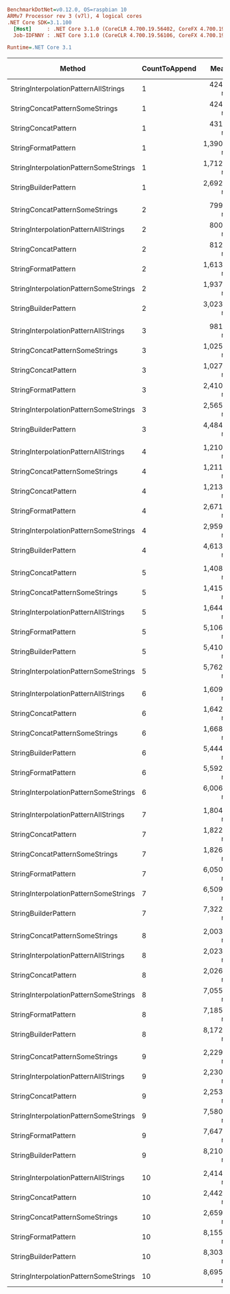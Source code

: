 ``` ini

BenchmarkDotNet=v0.12.0, OS=raspbian 10
ARMv7 Processor rev 3 (v7l), 4 logical cores
.NET Core SDK=3.1.100
  [Host]     : .NET Core 3.1.0 (CoreCLR 4.700.19.56402, CoreFX 4.700.19.56404), Arm RyuJIT
  Job-IDFNNY : .NET Core 3.1.0 (CoreCLR 4.700.19.56106, CoreFX 4.700.19.56202), Arm RyuJIT

Runtime=.NET Core 3.1  

```
|                                Method | CountToAppend |       Mean |     Error |    StdDev | Ratio | RatioSD | Rank |   Gen 0 | Gen 1 | Gen 2 | Allocated |
|-------------------------------------- |-------------- |-----------:|----------:|----------:|------:|--------:|-----:|--------:|------:|------:|----------:|
|  StringInterpolationPatternAllStrings |             1 |   424.0 ns |   5.85 ns |   5.47 ns |  0.98 |    0.01 |    1 |  0.9775 |     - |     - |     160 B |
|        StringConcatPatternSomeStrings |             1 |   424.8 ns |   2.94 ns |   2.61 ns |  0.98 |    0.01 |    1 |  0.9775 |     - |     - |     160 B |
|                   StringConcatPattern |             1 |   431.4 ns |   3.69 ns |   3.45 ns |  1.00 |    0.00 |    2 |  0.9775 |     - |     - |     160 B |
|                   StringFormatPattern |             1 | 1,390.2 ns |   9.97 ns |   9.33 ns |  3.22 |    0.03 |    3 |  0.9766 |     - |     - |     160 B |
| StringInterpolationPatternSomeStrings |             1 | 1,712.5 ns |  40.78 ns |  45.33 ns |  3.97 |    0.12 |    4 |  1.0986 |     - |     - |     180 B |
|                  StringBuilderPattern |             1 | 2,692.5 ns |  31.54 ns |  29.50 ns |  6.24 |    0.09 |    5 |  3.7117 |     - |     - |     608 B |
|                                       |               |            |           |           |       |         |      |         |       |       |           |
|        StringConcatPatternSomeStrings |             2 |   799.3 ns |   4.62 ns |   4.10 ns |  0.98 |    0.01 |    1 |  1.6127 |     - |     - |     264 B |
|  StringInterpolationPatternAllStrings |             2 |   800.9 ns |   4.52 ns |   4.01 ns |  0.99 |    0.01 |    1 |  1.6127 |     - |     - |     264 B |
|                   StringConcatPattern |             2 |   812.5 ns |   4.73 ns |   3.95 ns |  1.00 |    0.00 |    2 |  1.6127 |     - |     - |     264 B |
|                   StringFormatPattern |             2 | 1,613.5 ns |   7.00 ns |   6.21 ns |  1.99 |    0.01 |    3 |  1.4153 |     - |     - |     232 B |
| StringInterpolationPatternSomeStrings |             2 | 1,937.3 ns |  10.88 ns |  10.17 ns |  2.39 |    0.01 |    4 |  1.5373 |     - |     - |     252 B |
|                  StringBuilderPattern |             2 | 3,023.6 ns |  14.85 ns |  13.17 ns |  3.72 |    0.03 |    5 |  4.1504 |     - |     - |     680 B |
|                                       |               |            |           |           |       |         |      |         |       |       |           |
|  StringInterpolationPatternAllStrings |             3 |   981.9 ns |   5.13 ns |   4.28 ns |  0.96 |    0.01 |    1 |  2.0733 |     - |     - |     340 B |
|        StringConcatPatternSomeStrings |             3 | 1,025.8 ns |  12.81 ns |  11.35 ns |  1.00 |    0.01 |    2 |  2.0733 |     - |     - |     340 B |
|                   StringConcatPattern |             3 | 1,027.6 ns |   8.27 ns |   7.73 ns |  1.00 |    0.00 |    2 |  2.0733 |     - |     - |     340 B |
|                   StringFormatPattern |             3 | 2,410.4 ns |  13.58 ns |  12.04 ns |  2.35 |    0.02 |    3 |  2.0256 |     - |     - |     332 B |
| StringInterpolationPatternSomeStrings |             3 | 2,565.7 ns |  17.01 ns |  15.91 ns |  2.50 |    0.03 |    4 |  2.1477 |     - |     - |     352 B |
|                  StringBuilderPattern |             3 | 4,484.4 ns |  41.74 ns |  39.04 ns |  4.36 |    0.05 |    5 |  6.7673 |     - |     - |    1108 B |
|                                       |               |            |           |           |       |         |      |         |       |       |           |
|  StringInterpolationPatternAllStrings |             4 | 1,210.5 ns |   9.20 ns |   8.61 ns |  1.00 |    0.01 |    1 |  2.5368 |     - |     - |     416 B |
|        StringConcatPatternSomeStrings |             4 | 1,211.0 ns |   9.48 ns |   8.87 ns |  1.00 |    0.01 |    1 |  2.5368 |     - |     - |     416 B |
|                   StringConcatPattern |             4 | 1,213.7 ns |   8.30 ns |   7.35 ns |  1.00 |    0.00 |    1 |  2.5368 |     - |     - |     416 B |
|                   StringFormatPattern |             4 | 2,671.0 ns |  12.19 ns |  11.40 ns |  2.20 |    0.02 |    2 |  2.4910 |     - |     - |     408 B |
| StringInterpolationPatternSomeStrings |             4 | 2,959.8 ns |  13.16 ns |  12.31 ns |  2.44 |    0.02 |    3 |  2.6093 |     - |     - |     428 B |
|                  StringBuilderPattern |             4 | 4,613.2 ns |  36.94 ns |  34.55 ns |  3.80 |    0.03 |    4 |  7.2250 |     - |     - |    1184 B |
|                                       |               |            |           |           |       |         |      |         |       |       |           |
|                   StringConcatPattern |             5 | 1,408.8 ns |   9.41 ns |   8.34 ns |  1.00 |    0.00 |    1 |  3.0022 |     - |     - |     492 B |
|        StringConcatPatternSomeStrings |             5 | 1,415.2 ns |  11.38 ns |   9.50 ns |  1.01 |    0.01 |    1 |  3.0022 |     - |     - |     492 B |
|  StringInterpolationPatternAllStrings |             5 | 1,644.0 ns |  18.35 ns |  17.17 ns |  1.17 |    0.01 |    2 |  3.0022 |     - |     - |     492 B |
|                   StringFormatPattern |             5 | 5,106.7 ns |  20.68 ns |  17.27 ns |  3.63 |    0.02 |    3 |  8.6365 |     - |     - |    1416 B |
|                  StringBuilderPattern |             5 | 5,410.2 ns |  59.52 ns |  55.68 ns |  3.84 |    0.04 |    4 |  7.6904 |     - |     - |    1260 B |
| StringInterpolationPatternSomeStrings |             5 | 5,762.0 ns |  58.28 ns |  54.51 ns |  4.09 |    0.05 |    5 |  8.9264 |     - |     - |    1464 B |
|                                       |               |            |           |           |       |         |      |         |       |       |           |
|  StringInterpolationPatternAllStrings |             6 | 1,609.9 ns |   7.48 ns |   6.63 ns |  0.98 |    0.01 |    1 |  3.4657 |     - |     - |     568 B |
|                   StringConcatPattern |             6 | 1,642.6 ns |  19.35 ns |  18.10 ns |  1.00 |    0.00 |    2 |  3.4657 |     - |     - |     568 B |
|        StringConcatPatternSomeStrings |             6 | 1,668.2 ns |  27.70 ns |  25.91 ns |  1.02 |    0.02 |    2 |  3.4657 |     - |     - |     568 B |
|                  StringBuilderPattern |             6 | 5,444.1 ns |  36.03 ns |  33.70 ns |  3.31 |    0.04 |    3 |  8.1558 |     - |     - |    1336 B |
|                   StringFormatPattern |             6 | 5,592.8 ns |  38.68 ns |  32.30 ns |  3.41 |    0.04 |    4 |  9.6130 |     - |     - |    1576 B |
| StringInterpolationPatternSomeStrings |             6 | 6,006.9 ns |  38.81 ns |  36.30 ns |  3.66 |    0.04 |    5 |  9.7351 |     - |     - |    1596 B |
|                                       |               |            |           |           |       |         |      |         |       |       |           |
|  StringInterpolationPatternAllStrings |             7 | 1,804.0 ns |  13.07 ns |  10.20 ns |  0.99 |    0.01 |    1 |  3.9291 |     - |     - |     644 B |
|                   StringConcatPattern |             7 | 1,822.6 ns |  24.28 ns |  21.52 ns |  1.00 |    0.00 |    1 |  3.9291 |     - |     - |     644 B |
|        StringConcatPatternSomeStrings |             7 | 1,826.3 ns |  19.38 ns |  18.13 ns |  1.00 |    0.02 |    1 |  3.9291 |     - |     - |     644 B |
|                   StringFormatPattern |             7 | 6,050.1 ns |  42.52 ns |  37.69 ns |  3.32 |    0.05 |    2 | 10.6354 |     - |     - |    1744 B |
| StringInterpolationPatternSomeStrings |             7 | 6,509.1 ns |  39.87 ns |  37.29 ns |  3.57 |    0.04 |    3 | 10.7498 |     - |     - |    1764 B |
|                  StringBuilderPattern |             7 | 7,322.9 ns |  32.92 ns |  30.80 ns |  4.02 |    0.04 |    4 | 12.3749 |     - |     - |    2028 B |
|                                       |               |            |           |           |       |         |      |         |       |       |           |
|        StringConcatPatternSomeStrings |             8 | 2,003.4 ns |  10.46 ns |   9.27 ns |  0.99 |    0.01 |    1 |  4.3831 |     - |     - |     720 B |
|  StringInterpolationPatternAllStrings |             8 | 2,023.8 ns |  13.23 ns |  11.73 ns |  1.00 |    0.01 |    1 |  4.3831 |     - |     - |     720 B |
|                   StringConcatPattern |             8 | 2,026.0 ns |  17.44 ns |  16.31 ns |  1.00 |    0.00 |    1 |  4.3831 |     - |     - |     720 B |
| StringInterpolationPatternSomeStrings |             8 | 7,055.6 ns |  61.32 ns |  54.36 ns |  3.48 |    0.04 |    2 | 11.7264 |     - |     - |    1924 B |
|                   StringFormatPattern |             8 | 7,185.5 ns |  52.38 ns |  48.99 ns |  3.55 |    0.03 |    3 | 11.6272 |     - |     - |    1904 B |
|                  StringBuilderPattern |             8 | 8,172.0 ns |  58.30 ns |  54.53 ns |  4.03 |    0.05 |    4 | 12.8174 |     - |     - |    2104 B |
|                                       |               |            |           |           |       |         |      |         |       |       |           |
|        StringConcatPatternSomeStrings |             9 | 2,229.8 ns |  37.64 ns |  35.21 ns |  0.99 |    0.02 |    1 |  4.8523 |     - |     - |     796 B |
|  StringInterpolationPatternAllStrings |             9 | 2,230.2 ns |  39.29 ns |  36.75 ns |  0.99 |    0.02 |    1 |  4.8523 |     - |     - |     796 B |
|                   StringConcatPattern |             9 | 2,253.6 ns |  13.68 ns |  12.12 ns |  1.00 |    0.00 |    1 |  4.8523 |     - |     - |     796 B |
| StringInterpolationPatternSomeStrings |             9 | 7,580.0 ns |  53.00 ns |  49.58 ns |  3.37 |    0.03 |    2 | 12.7335 |     - |     - |    2092 B |
|                   StringFormatPattern |             9 | 7,647.4 ns |  32.23 ns |  26.91 ns |  3.39 |    0.02 |    2 | 12.6572 |     - |     - |    2072 B |
|                  StringBuilderPattern |             9 | 8,210.3 ns | 130.83 ns | 122.38 ns |  3.65 |    0.06 |    3 | 13.2904 |     - |     - |    2180 B |
|                                       |               |            |           |           |       |         |      |         |       |       |           |
|  StringInterpolationPatternAllStrings |            10 | 2,414.4 ns |  19.60 ns |  18.33 ns |  0.99 |    0.01 |    1 |  5.3177 |     - |     - |     872 B |
|                   StringConcatPattern |            10 | 2,442.2 ns |  10.33 ns |   8.63 ns |  1.00 |    0.00 |    1 |  5.3177 |     - |     - |     872 B |
|        StringConcatPatternSomeStrings |            10 | 2,659.2 ns |  25.56 ns |  23.91 ns |  1.09 |    0.01 |    2 |  5.3177 |     - |     - |     872 B |
|                   StringFormatPattern |            10 | 8,155.0 ns |  61.51 ns |  57.53 ns |  3.34 |    0.02 |    3 | 13.6871 |     - |     - |    2244 B |
|                  StringBuilderPattern |            10 | 8,303.0 ns |  96.25 ns |  85.32 ns |  3.40 |    0.03 |    4 | 13.7482 |     - |     - |    2256 B |
| StringInterpolationPatternSomeStrings |            10 | 8,695.5 ns | 107.19 ns |  95.02 ns |  3.56 |    0.04 |    5 | 13.7787 |     - |     - |    2264 B |
